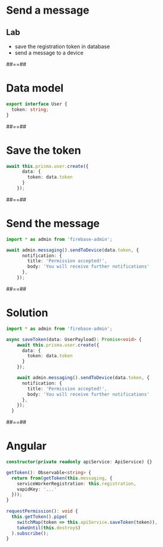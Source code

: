 <!-- .slide: class="exercice" -->

# Send a message

## Lab

- save the registration token in database
- send a message to a device

##==##

# Data model

<!-- .slide: class="with-code" -->
```typescript
export interface User {
  token: string;
}
```
<!-- .element class="big-code" -->

##==##

# Save the token

<!-- .slide: class="with-code" -->

```typescript
await this.prisma.user.create({
      data: {
        token: data.token
      }
    });
```
<!-- .element class="big-code" -->

##==##

# Send the message

<!-- .slide: class="with-code" -->

```typescript [1|3-8|1-8]
import * as admin from 'firebase-admin';

await admin.messaging().sendToDevice(data.token, {
      notification: {
        title: 'Permission accepted!',
        body: 'You will receive further notifications'
      },
    });
```
<!-- .element class="big-code" -->

##==##

# Solution

<!-- .slide: class="with-code" -->

```typescript [1|3, 16|4-8|10-15|1-16]
import * as admin from 'firebase-admin';

async saveToken(data: UserPayload): Promise<void> {
    await this.prisma.user.create({
      data: {
        token: data.token
      }
    });

    await admin.messaging().sendToDevice(data.token, {
      notification: {
        title: 'Permission accepted!',
        body: 'You will receive further notifications'
      },
    });
  }
```

##==##

# Angular

<!-- .slide: class="with-code" -->

```typescript [1|10,15|11,14|11,14,3-8|11,12,14|11-14|1-15]
constructor(private readonly apiService: ApiService) {}

getToken(): Observable<string> {
  return from(getToken(this.messaging, {
    serviceWorkerRegistration: this.registration,
    vapidKey: '...'
  }));
}
  
requestPermission(): void {
  this.getToken().pipe(
    switchMap(token => this.apiService.saveToken(token)),
    takeUntil(this.destroy$)
  ).subscribe();
}
```
